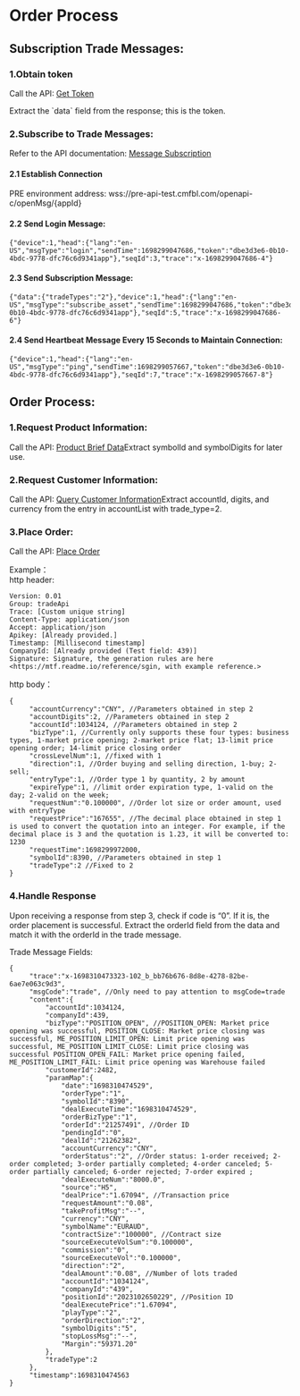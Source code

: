 # Order Process

## Subscription Trade Messages:

### 1.Obtain token

Call the API: [Get Token](https://docs.multimarkets.org/client-api/open-api/message/get-msg-token)

Extract the \`data\` field from the response; this is the token.

### 2.Subscribe to Trade Messages:

Refer to the API documentation: [Message Subscription](https://docs.multimarkets.org/client-api/open-api/message/msg-subscribe)

#### 2.1 Establish Connection

PRE environment address: wss://pre-api-test.cmfbl.com/openapi-c/openMsg/{appId}

#### 2.2 Send Login Message:

```
{"device":1,"head":{"lang":"en-US","msgType":"login","sendTime":1698299047686,"token":"dbe3d3e6-0b10-4bdc-9778-dfc76c6d9341app"},"seqId":3,"trace":"x-1698299047686-4"}  
```

#### 2.3 Send Subscription Message:

```
{"data":{"tradeTypes":"2"},"device":1,"head":{"lang":"en-US","msgType":"subscribe_asset","sendTime":1698299047686,"token":"dbe3d3e6-0b10-4bdc-9778-dfc76c6d9341app"},"seqId":5,"trace":"x-1698299047686-6"}  
```

#### 2.4 Send Heartbeat Message Every 15 Seconds to Maintain Connection:

```
{"device":1,"head":{"lang":"en-US","msgType":"ping","sendTime":1698299057667,"token":"dbe3d3e6-0b10-4bdc-9778-dfc76c6d9341app"},"seqId":7,"trace":"x-1698299057667-8"}
```

## Order Process:

### 1.Request Product Information:

Call the API: [Product Brief Data](https://docs.multimarkets.org/client-api/open-api/base/symbol-base-info)Extract symbolId and symbolDigits for later use.

### 2.Request Customer Information:

Call the API: [Query Customer Information](https://docs.multimarkets.org/client-api/open-api/customer/customer-info)Extract accountId, digits, and currency from the entry in accountList with trade\_type=2.

### 3.Place Order:

Call the API: [Place Order](https://docs.multimarkets.org/client-api/open-api/trade/contract-order)

Example：\
http header:

```
Version: 0.01  
Group: tradeApi  
Trace: [Custom unique string] 
Content-Type: application/json  
Accept: application/json  
Apikey: [Already provided.]  
Timestamp: [Millisecond timestamp]
CompanyId: [Already provided (Test field: 439)] 
Signature: Signature, the generation rules are here <https://mtf.readme.io/reference/sgin, with example reference.>
```

http body：

```
{
     "accountCurrency":"CNY", //Parameters obtained in step 2
     "accountDigits":2, //Parameters obtained in step 2
     "accountId":1034124, //Parameters obtained in step 2
     "bizType":1, //Currently only supports these four types: business types, 1-market price opening; 2-market price flat; 13-limit price opening order; 14-limit price closing order
     "crossLevelNum":1, //fixed with 1
     "direction":1, //Order buying and selling direction, 1-buy; 2-sell;
     "entryType":1, //Order type 1 by quantity, 2 by amount
     "expireType":1, //limit order expiration type, 1-valid on the day; 2-valid on the week;
     "requestNum":"0.100000", //Order lot size or order amount, used with entryType
     "requestPrice":"167655", //The decimal place obtained in step 1 is used to convert the quotation into an integer. For example, if the decimal place is 3 and the quotation is 1.23, it will be converted to: 1230
     "requestTime":1698299972000,
     "symbolId":8390, //Parameters obtained in step 1
     "tradeType":2 //Fixed to 2
}
```

### 4.Handle Response

Upon receiving a response from step 3, check if code is “0”. If it is, the order placement is successful. Extract the orderId field from the data and match it with the orderId in the trade message.

Trade Message Fields:

```
{
     "trace":"x-1698310473323-102_b_bb76b676-8d8e-4278-82be-6ae7e063c9d3",
     "msgCode":"trade", //Only need to pay attention to msgCode=trade
     "content":{
         "accountId":1034124,
         "companyId":439,
         "bizType":"POSITION_OPEN", //POSITION_OPEN: Market price opening was successful, POSITION_CLOSE: Market price closing was successful, ME_POSITION_LIMIT_OPEN: Limit price opening was successful, ME_POSITION_LIMIT_CLOSE: Limit price closing was successful POSITION_OPEN_FAIL: Market price opening failed, ME_POSITION_LIMIT_FAIL: Limit price opening was Warehouse failed
         "customerId":2482,
         "paramMap":{
             "date":"1698310474529",
             "orderType":"1",
             "symbolId":"8390",
             "dealExecuteTime":"1698310474529",
             "orderBizType":"1",
             "orderId":"21257491", //Order ID
             "pendingId":"0",
             "dealId":"21262382",
             "accountCurrency":"CNY",
             "orderStatus":"2", //Order status: 1-order received; 2-order completed; 3-order partially completed; 4-order canceled; 5-order partially canceled; 6-order rejected; 7-order expired ;
             "dealExecuteNum":"8000.0",
             "source":"H5",
             "dealPrice":"1.67094", //Transaction price
             "requestAmount":"0.08",
             "takeProfitMsg":"--",
             "currency":"CNY",
             "symbolName":"EURAUD",
             "contractSize":"100000", //Contract size
             "sourceExecuteVolSum":"0.100000",
             "commission":"0",
             "sourceExecuteVol":"0.100000",
             "direction":"2",
             "dealAmount":"0.08", //Number of lots traded
             "accountId":"1034124",
             "companyId":"439",
             "positionId":"2023102650229", //Position ID
             "dealExecutePrice":"1.67094",
             "playType":"2",
             "orderDirection":"2",
             "symbolDigits":"5",
             "stopLossMsg":"--",
             "Margin":"59371.20"
         },
         "tradeType":2
     },
     "timestamp":1698310474563
}
```
